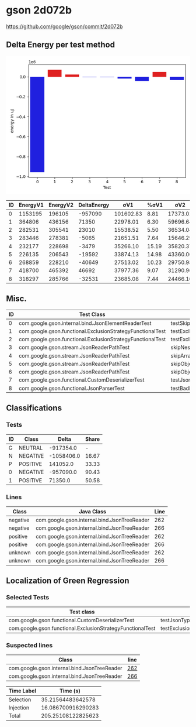 # gson 2d072b


https://github.com/google/gson/commit/2d072b



## Delta Energy per test method

![](./gson_delta_energy_0_v.png)


| ID | EnergyV1 | EnergyV2 | DeltaEnergy | σV1 | %σV1 | σV2 | %σV2 |
| --- | --- | --- | --- | --- | --- | --- | --- |
| 0 | 1153195 | 196105 | -957090 | 101602.83 | 8.81 | 17373.01 | 8.86 |
| 1 | 364806 | 436156 | 71350 | 22978.01 | 6.30 | 59696.64 | 13.69 |
| 2 | 282531 | 305541 | 23010 | 15538.52 | 5.50 | 36534.04 | 11.96 |
| 3 | 283446 | 278381 | -5065 | 21651.51 | 7.64 | 15646.29 | 5.62 |
| 4 | 232177 | 228698 | -3479 | 35266.10 | 15.19 | 35820.37 | 15.66 |
| 5 | 226135 | 206543 | -19592 | 33874.13 | 14.98 | 43360.06 | 20.99 |
| 6 | 268859 | 228210 | -40649 | 27513.02 | 10.23 | 29750.98 | 13.04 |
| 7 | 418700 | 465392 | 46692 | 37977.36 | 9.07 | 31290.96 | 6.72 |
| 8 | 318297 | 285766 | -32531 | 23685.08 | 7.44 | 24466.16 | 8.56 |

## Misc.

| ID | Test Class | Test Method |
| --- | --- | --- |
| 0 | com.google.gson.internal.bind.JsonElementReaderTest | testSkipValue |
| 1 | com.google.gson.functional.ExclusionStrategyFunctionalTest | testExclusionStrategyWithMode |
| 2 | com.google.gson.functional.ExclusionStrategyFunctionalTest | testExclusionStrategyDeserialization |
| 3 | com.google.gson.stream.JsonReaderPathTest | skipNestedStructures |
| 4 | com.google.gson.stream.JsonReaderPathTest | skipArrayElements |
| 5 | com.google.gson.stream.JsonReaderPathTest | skipObjectValues |
| 6 | com.google.gson.stream.JsonReaderPathTest | skipObjectNames |
| 7 | com.google.gson.functional.CustomDeserializerTest | testJsonTypeFieldBasedDeserialization |
| 8 | com.google.gson.functional.JsonParserTest | testBadFieldTypeForDeserializingCustomTree |



## Classifications

### Tests
| ID | Class | Delta | Share |
| --- | --- | --- | --- |
| G | NEUTRAL | -917354.0 | - |
| N | NEGATIVE | -1058406.0 | 16.67 |
| P | POSITIVE | 141052.0 | 33.33 |
| 0 | NEGATIVE | -957090.0 | 90.43 |
| 1 | POSITIVE | 71350.0 | 50.58 |

### Lines
| Class | Java Class | Line |
| --- | --- | --- |
| negative | com.google.gson.internal.bind.JsonTreeReader | 262 |
| negative | com.google.gson.internal.bind.JsonTreeReader | 266 |
| positive | com.google.gson.internal.bind.JsonTreeReader | 262 |
| positive | com.google.gson.internal.bind.JsonTreeReader | 266 |
| unknown | com.google.gson.internal.bind.JsonTreeReader | 262 |
| unknown | com.google.gson.internal.bind.JsonTreeReader | 266 |



## Localization of Green Regression
### Selected Tests
| Test class | test method |
| --- | --- |
| com.google.gson.functional.CustomDeserializerTest | testJsonTypeFieldBasedDeserialization |
| com.google.gson.functional.ExclusionStrategyFunctionalTest | testExclusionStrategyWithMode |

### Suspected lines
| Class | line |
| --- | --- |
| com.google.gson.internal.bind.JsonTreeReader | [262](https://github.com/google/gson/tree/2d072b/gson/src/main/java/com/google/gson/internal/bind/JsonTreeReader.java#L262) |
| com.google.gson.internal.bind.JsonTreeReader | [266](https://github.com/google/gson/tree/2d072b/gson/src/main/java/com/google/gson/internal/bind/JsonTreeReader.java#L262#L266) |



| Time Label | Time (s) |
| --- | --- |
| Selection | 35.21564483642578 |
| Injection | 16.086700916290283 |
| Total | 205.25108122825623 |


